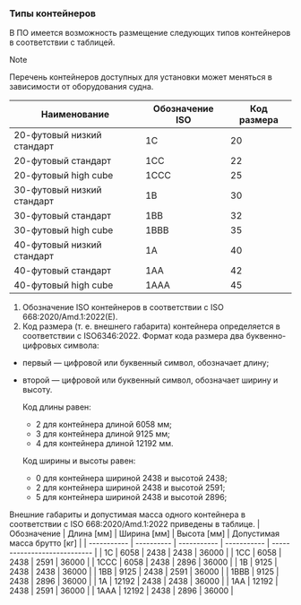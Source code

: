 ### Типы контейнеров
В ПО имеется возможность размещение следующих типов контейнеров в соответствии с таблицей.
> [!NOTE]
> Перечень контейнеров доступных для установки может меняться в зависимости от оборудования судна.

| Наименование               | Обозначение ISO | Код размера |
| -------------------------- | --------------- | ----------- |
| 20-футовый низкий стандарт | 1C              | 20          |
| 20-футовый стандарт        | 1СС             | 22          |
| 20-футовый high cube       | 1ССC            | 25          |
| 30-футовый низкий стандарт | 1B              | 30          |
| 30-футовый стандарт        | 1BB             | 32          |
| 30-футовый high cube       | 1BBB            | 35          |
| 40-футовый низкий стандарт | 1A              | 40          |
| 40-футовый стандарт        | 1AA             | 42          |
| 40-футовый high cube       | 1AAA            | 45          |

1. Обозначение ISO контейнеров в соответствии с ISO 668:2020/Amd.1:2022(E).
2. Код размера (т. е. внешнего габарита) контейнера определяется в соответствии с ISO6346:2022. Формат кода размера два буквенно-цифровых символа:
- первый — цифровой или буквенный символ, обозначает длину;
- второй — цифровой или буквенный символ, обозначает ширину и высоту.

   Код длины равен:
   - 2 для контейнера длиной 6058 мм;
   - 3 для контейнера длиной 9125 мм;
   - 4 для контейнера длиной 12192 мм.

   Код ширины и высоты равен:
   - 0 для контейнера шириной 2438 и высотой 2438;
   - 2 для контейнера шириной 2438 и высотой 2591;
   - 5 для контейнера шириной 2438 и высотой 2896;

Внешние габариты и допустимая масса одного контейнера в соответствии с ISO 668:2020/Amd.1:2022 приведены в таблице.
| Обозначение | Длина [мм] | Ширина [мм] | Высота [мм] | Допустимая масса брутто [кг] |
| ----------- | ---------- | ----------- | ----------- | ---------------------------- |
| 1C          | 6058       | 2438        | 2438        | 36000                        |
| 1СС         | 6058       | 2438        | 2591        | 36000                        |
| 1ССC        | 6058       | 2438        | 2896        | 36000                        |
| 1B          | 9125       | 2438        | 2438        | 36000                        |
| 1BB         | 9125       | 2438        | 2591        | 36000                        |
| 1BBB        | 9125       | 2438        | 2896        | 36000                        |
| 1A          | 12192      | 2438        | 2438        | 36000                        |
| 1AA         | 12192      | 2438        | 2591        | 36000                        |
| 1AAA        | 12192      | 2438        | 2896        | 36000                        |
